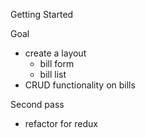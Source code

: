 Getting Started

Goal
* create a layout
  * bill form
  * bill list
* CRUD functionality on bills


Second pass
* refactor for redux
